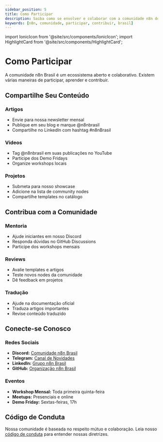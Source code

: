 ```yaml
---
sidebar_position: 5
title: Como Participar
description: Saiba como se envolver e colaborar com a comunidade n8n do Brasil.
keywords: [n8n, comunidade, participar, contribuir, brasil]
---
```

import IonicIcon from '@site/src/components/IonicIcon';
import HighlightCard from '@site/src/components/HighlightCard';

# <IonicIcon name="people-outline" size={32} /> Como Participar

A comunidade n8n Brasil é um ecossistema aberto e colaborativo. Existem várias maneiras de participar, aprender e contribuir.

## Compartilhe Seu Conteúdo

### **Artigos**
- Envie para nossa newsletter mensal
- Publique em seu blog e marque @n8nbrasil
- Compartilhe no LinkedIn com hashtag #n8nBrasil

### **Vídeos**
- Tag @n8nbrasil em suas publicações no YouTube
- Participe dos Demo Fridays
- Organize workshops locais

### **Projetos**
- Submeta para nosso showcase
- Adicione na lista de community nodes
- Compartilhe templates no catálogo

## Contribua com a Comunidade

### **Mentoria**
- Ajude iniciantes em nosso Discord
- Responda dúvidas no GitHub Discussions
- Participe dos workshops mensais

### **Reviews**
- Avalie templates e artigos
- Teste novos nodes da comunidade
- Dê feedback em projetos

### **Tradução**
- Ajude na documentação oficial
- Traduza artigos importantes
- Revise conteúdo traduzido

## Conecte-se Conosco

### **Redes Sociais**
- **Discord:** [Comunidade n8n Brasil](https://discord.gg/n8nbrasil)
- **Telegram:** [Canal de Novidades](https://t.me/n8nbrasil)
- **LinkedIn:** [Grupo n8n Brasil](https://linkedin.com/groups/n8nbrasil)
- **GitHub:** [Organização n8n Brasil](https://github.com/n8n-brasil)

### **Eventos**
- **Workshop Mensal:** Toda primeira quinta-feira
- **Meetups:** Presenciais e online
- **Demo Friday:** Sextas-feiras, 17h

## Código de Conduta

Nossa comunidade é baseada no respeito mútuo e colaboração. Leia nosso [código de conduta](/contribuir/esta-documentacao/01-entendendo-o-projeto/codigo-conduta) para entender nossas diretrizes. 
